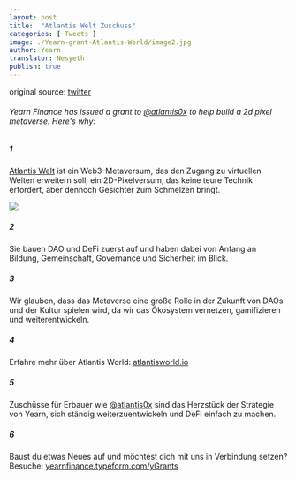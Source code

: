 ```yaml
---
layout: post
title:  "Atlantis Welt Zuschuss"
categories: [ Tweets ]
image: ./Yearn-grant-Atlantis-World/image2.jpg
author: Yearn
translator: Nesyeth
publish: true
---
```


original source: [twitter](https://twitter.com/iearnfinance/status/1432387438014435332)

###### Yearn Finance has issued a grant to [@atlantis0x](https://twitter.com/atlantis0x) to help build a 2d pixel metaverse. Here's why:

##### 1

[Atlantis Welt](https://twitter.com/atlantis0x) ist ein Web3-Metaversum, das den Zugang zu virtuellen Welten erweitern soll, ein 2D-Pixelversum, das keine teure Technik erfordert, aber dennoch Gesichter zum Schmelzen bringt.

![](image2.jpg)

##### 2

Sie bauen DAO und DeFi zuerst auf und haben dabei von Anfang an Bildung, Gemeinschaft, Governance und Sicherheit im Blick.

##### 3

Wir glauben, dass das Metaverse eine große Rolle in der Zukunft von DAOs und der Kultur spielen wird, da wir das Ökosystem vernetzen, gamifizieren und weiterentwickeln.

##### 4

Erfahre mehr über Atlantis World: [atlantisworld.io](https://atlantisworld.io)

##### 5

Zuschüsse für Erbauer wie [@atlantis0x](https://twitter.com/atlantis0x) sind das Herzstück der Strategie von Yearn, sich ständig weiterzuentwickeln und DeFi einfach zu machen.

##### 6

Baust du etwas Neues auf und möchtest dich mit uns in Verbindung setzen? Besuche: [yearnfinance.typeform.com/yGrants](https://yearnfinance.typeform.com/yGrants)
